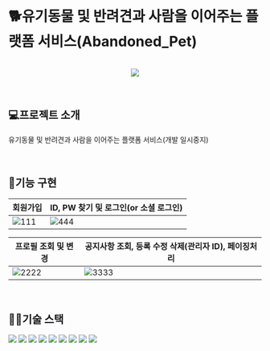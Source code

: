 # 🐕유기동물 및 반려견과 사람을 이어주는 플랫폼 서비스(Abandoned_Pet)

<p align="center">
  <br>
  <img src="https://user-images.githubusercontent.com/108200179/176971284-4e158266-dcdf-46af-9321-6ac27397dfd5.png">
  <br>
</p>
<br>

## 💻프로젝트 소개

<p>
유기동물 및 반려견과 사람을 이어주는 플랫폼 서비스(개발 일시중지)
</p>

<br>

 ## 🔧기능 구현
|회원가입|ID, PW 찾기 및 로그인(or 소셜 로그인)|
|------|---|
|![111](https://user-images.githubusercontent.com/108200179/177039710-0b4dda93-a69a-4158-905c-2ebcad915c69.gif)|![444](https://user-images.githubusercontent.com/108200179/177088647-de52244c-5881-4d5c-ae2a-359269a0418d.gif)|

|프로필 조회 및 변경|공지사항 조회, 등록 수정 삭제(관리자 ID), 페이징처리|
|------|---|
|![2222](https://user-images.githubusercontent.com/108200179/177089392-6b07b7df-0e5b-427c-876a-d6f30317d509.gif)|![3333](https://user-images.githubusercontent.com/108200179/177089399-5b9cd1ac-4263-405f-ae12-6a410e81dd63.gif)|
<br>

## 👨‍💻기술 스택

<div>
<img src="https://img.shields.io/badge/JAVA-007396?style=for-the-badge&logo=java&logoColor=white">
<img src="https://img.shields.io/badge/Spring-6DB33F?style=for-the-badge&logo=Spring&logoColor=white">
<img src="https://img.shields.io/badge/MyBatis-007396?style=for-the-badge&logo=java&logoColor=white">
<img src="https://img.shields.io/badge/oracle-F80000?style=for-the-badge&logo=oracle&logoColor=white">
<img src="https://img.shields.io/badge/JSP-7952B3?style=for-the-badge&logo=JSP&logoColor=white">
<img src="https://img.shields.io/badge/html5-E34F26?style=for-the-badge&logo=html5&logoColor=white">
<img src="https://img.shields.io/badge/css-1572B6?style=for-the-badge&logo=css3&logoColor=white">
<img src="https://img.shields.io/badge/javascript-F7DF1E?style=for-the-badge&logo=javascript&logoColor=black">
<img src="https://img.shields.io/badge/jquery-0769AD?style=for-the-badge&logo=jquery&logoColor=white">
</div>
